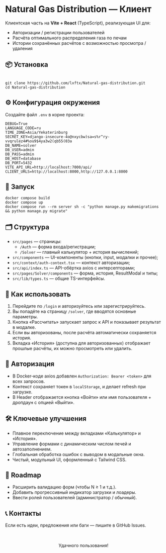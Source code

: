 <h1>Natural Gas Distribution — Клиент</h1>
<p>Клиентская часть на <strong>Vite + React</strong> (TypeScript), реализующая UI для:</p>
<ul>
   <li>Авторизации / регистрации пользователей</li>
   <li>Расчёта оптимального распределения газа по печам</li>
   <li>Истории сохранённых расчётов с возможностью просмотра / удаления</li>
</ul>
<h2>📦 Установка</h2>
<pre><code>
git clone https://github.com/lxftx/Natural-gas-distribution.git
cd Natural-gas-distribution
</code></pre>
<h2>⚙️ Конфигурация окружения</h2>
<p>Создайте файл <code>.env</code> в корне проекта:</p>
<code><pre>
DEBUG=True
LANGUAGE_CODE=ru
TIME_ZONE=Asia/Yekaterinburg
SECRET_KEY=django-insecure-4o@nxycbw)sa=s%r^ry-vvqrulez4#%ou9$4ya3w2(qb55(03a
DB_NAME=solver
DB_USER=admin
DB_PASS=admin
DB_HOST=database
DB_PORT=5432
VITE_API_URL=http://localhost:7000/api/
CLIENT_URLS=http://localhost:8000,http://127.0.0.1:8000
</code></pre>
<h2>🚀 Запуск</h2>
<pre><code>docker compose build
docker compose up
docker compose run --rm server sh -c "python manage.py makemigrations && python manage.py migrate"</code></pre>
<h2>🗂 Структура</h2>
<ul>
   <li>
      <code>src/pages</code> — страницы: 
      <ul>
         <li><code>/Auth</code> — форма входа/регистрации;</li>
         <li><code>/Solver</code> — главный калькулятор + история вычислений;</li>
      </ul>
   </li>
   <li><code>src/components</code> — UI-компоненты (кнопки, input, модалки и прочее);</li>
   <li><code>src/context/auth-context.tsx</code> — контекст авторизации;</li>
   <li><code>src/api/index.ts</code> — API-обёртка axios с интерсепторами;</li>
   <li><code>src/pages/Solver/components</code> — форма, история, ResultModal и типы;</li>
   <li><code>src/lib/types.ts</code> — общие TS-интерфейсы.</li>
</ul>
<h2>🎯 Как использовать</h2>
<ol>
   <li>Перейдите по <code>/login</code> и авторизуйтесь или зарегистрируйтесь.</li>
   <li>Вы попадёте на страницу <code>/solver</code>, где вводятся основные параметры.</li>
   <li>Кнопка «Рассчитать» запускает запрос к API и показывает результат в модалке.</li>
   <li>Если вы авторизованы, после расчёта автоматически сохраняется история.</li>
   <li>Вкладка «История» (доступна для авторизованных) отображает прошлые расчёты, их можно просмотреть или удалить.</li>
</ol>
<h2>🔐 Авторизация</h2>
<ul>
   <li>В Docker-коде axios добавлен <code>Authorization: Bearer &lt;token&gt;</code> для всех запросов.</li>
   <li>Контекст сохраняет токен в <code>localStorage</code>, и делает refresh при загрузке.</li>
   <li>В Header отображается кнопка «Войти» или имя пользователя + дропдаун с опцией «Выйти».</li>
</ul>
<h2>🛠️ Ключевые улучшения</h2>
<ul>
   <li>Плавное переключение между вкладками «Калькулятор» и «История».</li>
   <li>Управление формами с динамическим числом печей и автозаполнением.</li>
   <li>Глобальная обработка ошибок с выводом в модальные окна.</li>
   <li>Чистый, модульный UI, оформленный с Tailwind CSS.</li>
</ul>
<h2>🎯 Roadmap</h2>
<ul>
   <li>Расширить валидацию форм (чтобы N ≥ 1 и т.д.).</li>
   <li>Добавить прогрессивный индикатор загрузки и лоадеры.</li>
   <li>Ввести ролей пользователей (администратор / обычный).</li>
</ul>
<h2>📞 Контакты</h2>
<p>Если есть идеи, предложения или баги — пишите в GitHub Issues.</p>
<p style="text-align:center; margin-top:3rem;">Удачного пользования!</p>